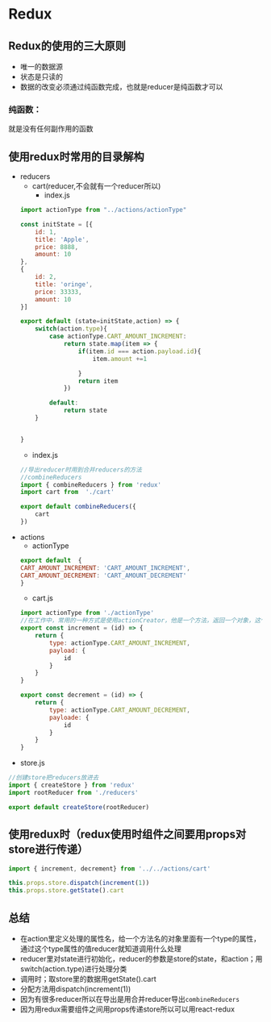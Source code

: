 # Redux
## Redux的使用的三大原则
- 唯一的数据源
- 状态是只读的
- 数据的改变必须通过纯函数完成，也就是reducer是纯函数才可以
### 纯函数：
就是没有任何副作用的函数
## 使用redux时常用的目录解构
- reducers
    - cart(reducer,不会就有一个reducer所以)
        - index.js
    ```js
    import actionType from "../actions/actionType"

    const initState = [{
        id: 1,
        title: 'Apple',
        price: 8888,
        amount: 10
    },
    {
        id: 2,
        title: 'oringe',
        price: 33333,
        amount: 10
    }]

    export default (state=initState,action) => {
        switch(action.type){
            case actionType.CART_AMOUNT_INCREMENT:
                return state.map(item => {
                    if(item.id === action.payload.id){
                        item.amount +=1

                    }
                    return item
                })

            default:
                return state
        }


    }
    ```
    - index.js
    ```js
    //导出reducer时用到合并reducers的方法
    //combineReducers
    import { combineReducers } from 'redux'
    import cart from  './cart'

    export default combineReducers({
        cart
    })
    ```
- actions
    - actionType
    ```js
    export default  {
    CART_AMOUNT_INCREMENT: 'CART_AMOUNT_INCREMENT',
    CART_AMOUNT_DECREMENT: 'CART_AMOUNT_DECREMENT'
    }
    ```
    - cart.js
    ```js
    import actionType from './actionType'
    //在工作中，常用的一种方式是使用actionCreator，他是一个方法，返回一个对象，这个对象才是真正的action
    export const increment = (id) => {
        return {
            type: actionType.CART_AMOUNT_INCREMENT,
            payload: {
                id
            }
        }
    }

    export const decrement = (id) => {
        return {
            type: actionType.CART_AMOUNT_DECREMENT,
            payloade: {
                id
            }
        }
    }
    ```
- store.js 
```js
//创建store把reducers放进去
import { createStore } from 'redux'
import rootReducer from './reducers'

export default createStore(rootReducer)
```

## 使用redux时（redux使用时组件之间要用props对store进行传递）
```js
import { increment, decrement} from '../../actions/cart'

this.props.store.dispatch(increment(1))
this.props.store.getState().cart
```

## 总结
- 在action里定义处理的属性名，给一个方法名的对象里面有一个type的属性，通过这个type属性的值reducer就知道调用什么处理
- reducer里对state进行初始化，reducer的参数是store的state，和action；用 switch(action.type)进行处理分类
- 调用时；取store里的数据用getState().cart
- 分配方法用dispatch(increment(1))
- 因为有很多reducer所以在导出是用合并reducer导出`combineReducers`
- 因为用redux需要组件之间用props传递store所以可以用react-redux
                                                                                                                                                                                                                                                                                                                                         